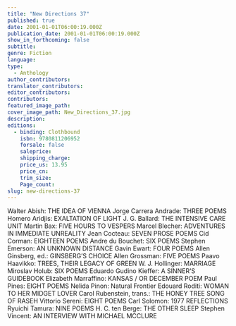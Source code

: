 ```yaml
---
title: "New Directions 37"
published: true
date: 2001-01-01T06:00:19.000Z
publication_date: 2001-01-01T06:00:19.000Z
show_in_forthcoming: false
subtitle:
genre: Fiction
language:
type:
  - Anthology
author_contributors:
translator_contributors:
editor_contributors:
contributors:
featured_image_path:
cover_image_path: New_Directions_37.jpg
description:
editions:
  - binding: Clothbound
    isbn: 9780811206952
    forsale: false
    saleprice:
    shipping_charge:
    price_us: 13.95
    price_cn:
    trim_size:
    Page_count:
slug: new-directions-37
---
```


Walter Abish: THE IDEA OF VIENNA Jorge Carrera Andrade: THREE POEMS Homero Aridjis: EXALTATION OF LIGHT J. G. Ballard: THE INTENSIVE CARE UNIT Martin Bax: FIVE HOURS TO VESPERS Marcel Blecher: ADVENTURES IN IMMEDIATE UNREALITY Jean Cocteau: SEVEN PROSE POEMS Cid Corman: EIGHTEEN POEMS Andre du Bouchet: SIX POEMS Stephen Emerson: AN UNKNOWN DISTANCE Gavin Ewart: FOUR POEMS Allen Ginsberg, ed.: GINSBERG’S CHOICE Allen Grossman: FIVE POEMS Paavo Haavikko: TREES, THEIR LEGACY OF GREEN W. J. Hollinger: MARRIAGE Miroslav Holub: SIX POEMS Eduardo Gudino Kieffer: A SINNER’S GUIDEBOOK Elizabeth Marraffino: KANSAS / OR DECEMBER POEM Paul Pines: EIGHT POEMS Nelida Pinon: Natural Frontier Edouard Roditi: WOMAN TO HER MIDGET LOVER Carol Rubenstein, trans.: THE HONEY TREE SONG OF RASEH Vittorio Sereni: EIGHT POEMS Carl Solomon: 1977 REFLECTIONS Ryuichi Tamura: NINE POEMS H. C. ten Berge: THE OTHER SLEEP Stephen Vincent: AN INTERVIEW WITH MICHAEL MCCLURE

